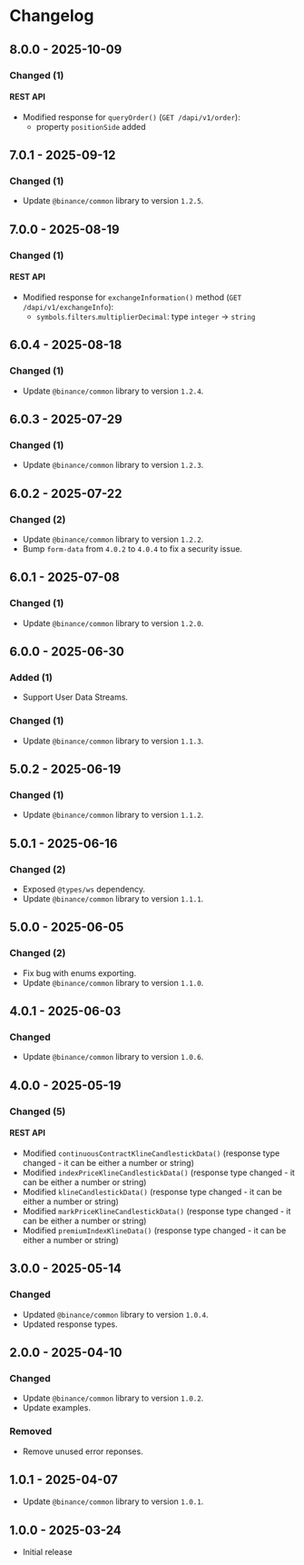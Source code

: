 # Changelog

## 8.0.0 - 2025-10-09

### Changed (1)

#### REST API

- Modified response for `queryOrder()` (`GET /dapi/v1/order`):
  - property `positionSide` added

## 7.0.1 - 2025-09-12

### Changed (1)

- Update `@binance/common` library to version `1.2.5`.

## 7.0.0 - 2025-08-19

### Changed (1)

#### REST API

- Modified response for `exchangeInformation()` method (`GET /dapi/v1/exchangeInfo`):
  - `symbols`.`filters`.`multiplierDecimal`: type `integer` → `string`

## 6.0.4 - 2025-08-18

### Changed (1)

- Update `@binance/common` library to version `1.2.4`.

## 6.0.3 - 2025-07-29

### Changed (1)

- Update `@binance/common` library to version `1.2.3`.

## 6.0.2 - 2025-07-22

### Changed (2)

- Update `@binance/common` library to version `1.2.2`.
- Bump `form-data` from `4.0.2` to `4.0.4` to fix a security issue.

## 6.0.1 - 2025-07-08

### Changed (1)

- Update `@binance/common` library to version `1.2.0`.

## 6.0.0 - 2025-06-30

### Added (1)

- Support User Data Streams.

### Changed (1)

- Update `@binance/common` library to version `1.1.3`.

## 5.0.2 - 2025-06-19

### Changed (1)

- Update `@binance/common` library to version `1.1.2`.

## 5.0.1 - 2025-06-16

### Changed (2)

- Exposed `@types/ws` dependency.
- Update `@binance/common` library to version `1.1.1`.

## 5.0.0 - 2025-06-05

### Changed (2)

- Fix bug with enums exporting.
- Update `@binance/common` library to version `1.1.0`.

## 4.0.1 - 2025-06-03

### Changed

- Update `@binance/common` library to version `1.0.6`.

## 4.0.0 - 2025-05-19

### Changed (5)

#### REST API

- Modified `continuousContractKlineCandlestickData()` (response type changed - it can be either a number or string)
- Modified `indexPriceKlineCandlestickData()` (response type changed - it can be either a number or string)
- Modified `klineCandlestickData()` (response type changed - it can be either a number or string)
- Modified `markPriceKlineCandlestickData()` (response type changed - it can be either a number or string)
- Modified `premiumIndexKlineData()` (response type changed - it can be either a number or string)

## 3.0.0 - 2025-05-14

### Changed

- Updated `@binance/common` library to version `1.0.4`.
- Updated response types.

## 2.0.0 - 2025-04-10

### Changed

- Update `@binance/common` library to version `1.0.2`.
- Update examples.

### Removed

- Remove unused error reponses.

## 1.0.1 - 2025-04-07

- Update `@binance/common` library to version `1.0.1`.

## 1.0.0 - 2025-03-24

- Initial release
